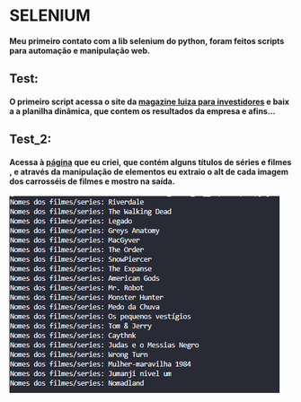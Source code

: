 # **SELENIUM**

#### Meu primeiro contato com a lib selenium do python, foram feitos scripts para automação e manipulação web.


## **Test**:
#### O primeiro script acessa o site da [magazine luiza para investidores](https://ri.magazineluiza.com.br/) e baixa a planilha dinâmica, que contem os resultados da empresa e afins...

## **Test_2**:
#### Acessa à [página](https://joaok2k2.github.io/netpunk/) que eu criei, que contém alguns títulos de séries e filmes, e através da manipulação de elementos eu extraio o alt de cada imagem dos carrosséis de filmes e mostro na saída.


![](https://github.com/joaok2k2/selenium-test/blob/master/script_2.PNG)
